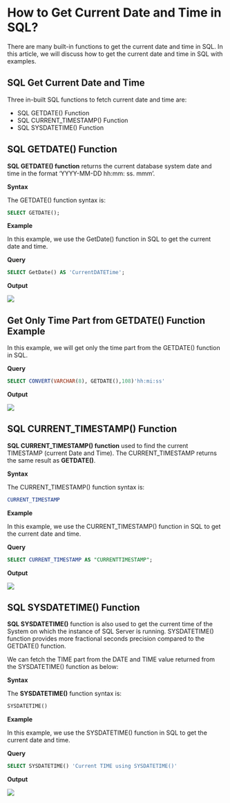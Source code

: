 # How to Get Current Date and Time in SQL?
There are many built-in functions to get the current date and time in SQL. In this article, we will discuss how to get the current date and time in SQL with examples.

## SQL Get Current Date and Time
Three in-built SQL functions to fetch current date and time are:

- SQL GETDATE() Function
- SQL CURRENT_TIMESTAMP() Function
- SQL SYSDATETIME() Function

## SQL GETDATE() Function
**SQL GETDATE() function** returns the current database system date and time in the format ‘YYYY-MM-DD hh:mm: ss. mmm’.

**Syntax**

The GETDATE() function syntax is:

```SQL
SELECT GETDATE();
```

**Example**

In this example, we use the GetDate() function in SQL to get the current date and time.

**Query**

```SQL
SELECT GetDate() AS 'CurrentDATETime';
```

**Output**

![](https://media.geeksforgeeks.org/wp-content/uploads/20211001112815/x.png)

## Get Only Time Part from GETDATE() Function Example

In this example, we will get only the time part from the GETDATE() function in SQL.

**Query**

```SQL
SELECT CONVERT(VARCHAR(8), GETDATE(),108)'hh:mi:ss'
```

**Output**

![](https://media.geeksforgeeks.org/wp-content/uploads/20211001114854/uploaded_file.png)

## SQL CURRENT_TIMESTAMP() Function

**SQL CURRENT_TIMESTAMP() function** used to find the current TIMESTAMP (current Date and Time). The CURRENT_TIMESTAMP returns the same result as **GETDATE()**.

**Syntax**

The CURRENT_TIMESTAMP() function syntax is:

```sql
CURRENT_TIMESTAMP
```

**Example**

In this example, we use the CURRENT_TIMESTAMP() function in SQL to get the current date and time.

**Query**

```sql
SELECT CURRENT_TIMESTAMP AS "CURRENTTIMESTAMP"; 
```

**Output**

![](https://media.geeksforgeeks.org/wp-content/uploads/20211001113609/v.png)

## SQL SYSDATETIME() Function

**SQL SYSDATETIME()** function is also used to get the current time of the System on which the instance of SQL Server is running. SYSDATETIME() function provides more fractional seconds precision compared to the GETDATE() function.

We can fetch the TIME part from the DATE and TIME value returned from the SYSDATETIME() function as below:

**Syntax**

The __SYSDATETIME()__ function syntax is:

```sql
SYSDATETIME()
```

**Example**

In this example, we use the SYSDATETIME() function in SQL to get the current date and time.

**Query**

```sql
SELECT SYSDATETIME() 'Current TIME using SYSDATETIME()'
```

**Output**

![](https://media.geeksforgeeks.org/wp-content/uploads/20211001114052/n-300x122.png)
